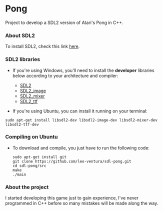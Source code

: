 # Pong
Project to develop a SDL2 version of Atari's Pong in C++.

### About SDL2
To install SDL2, check this link [here](https://wiki.libsdl.org/Installation).

### SDL2 libraries
- If you're using Windows, you'll need to install the **developer** libraries below according to your architecture and compiler:
  - [SDL2](https://www.libsdl.org/download-2.0.php)
  - [SDL2_image](https://www.libsdl.org/projects/SDL_image/)
  - [SDL2_mixer](https://www.libsdl.org/projects/SDL_mixer/)
  - [SDL2_ttf](https://www.libsdl.org/projects/SDL_ttf/)

- If you're using Ubuntu, you can install it running on your terminal:
```
sudo apt-get install libsdl2-dev libsdl2-image-dev libsdl2-mixer-dev libsdl2-ttf-dev
```

### Compiling on Ubuntu
  - To download and compile, you just have to run the following code:
    ```
    sudo apt-get install git
    git clone https://github.com/leo-ventura/sdl-pong.git
    cd sdl-pong/src
    make
    ./main
    ``` 

### About the project
I started developing this game just to gain experience, I've never programmed in C++ before so many mistakes will be made along the way.
